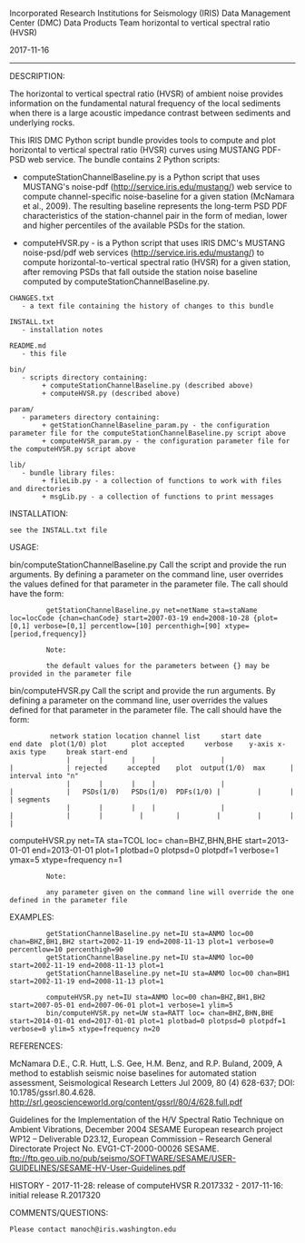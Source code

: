  Incorporated Research Institutions for Seismology (IRIS)
 Data Management Center (DMC)
 Data Products Team
 horizontal to vertical spectral ratio (HVSR)

 2017-11-16

----------------------------------------------------------------------------------------------------------------------------------------

 DESCRIPTION:

 The horizontal to vertical spectral ratio (HVSR) of ambient noise provides information on the fundamental natural frequency of the local sediments when
 there is a large acoustic impedance contrast between sediments and underlying rocks.

 This IRIS DMC Python script bundle provides tools to compute and plot horizontal to vertical spectral ratio (HVSR) curves using MUSTANG PDF-PSD web service.
 The bundle contains 2 Python scripts: 

   - computeStationChannelBaseline.py is a Python script that uses MUSTANG's noise-pdf (http://service.iris.edu/mustang/) web service to 
     compute channel-specific noise-baseline for a given station (McNamara et al., 2009). The resulting baseline represents the long-term PSD PDF 
     characteristics of the station-channel pair in the form of median, lower and higher percentiles of the available PSDs for the station.

   - computeHVSR.py - is a Python script that uses IRIS DMC's MUSTANG noise-psd/pdf web services (http://service.iris.edu/mustang/) to 
     compute horizontal-to-vertical spectral ratio (HVSR) for a given station, after removing PSDs that fall outside the station noise baseline
     computed by computeStationChannelBaseline.py.

    CHANGES.txt
       - a text file containing the history of changes to this bundle

    INSTALL.txt
       - installation notes

    README.md
       - this file

    bin/
       - scripts directory containing:
            + computeStationChannelBaseline.py (described above)
            + computeHVSR.py (described above)
   
    param/
       - parameters directory containing:
            + getStationChannelBaseline_param.py - the configuration parameter file for the computeStationChannelBaseline.py script above
            + computeHVSR_param.py - the configuration parameter file for the computeHVSR.py script above

    lib/
       - bundle library files:
            + fileLib.py - a collection of functions to work with files and directories
            + msgLib.py - a collection of functions to print messages

 INSTALLATION:

    see the INSTALL.txt file


USAGE:
   
   bin/computeStationChannelBaseline.py
       Call the script and provide the run arguments. By defining a parameter on the command line, user overrides the values defined for that parameter in the parameter file. 
       The call should have the form:

             getStationChannelBaseline.py net=netName sta=staName loc=locCode {chan=chanCode} start=2007-03-19 end=2008-10-28 {plot=[0,1] verbose=[0,1] percentlow=[10] percenthigh=[90] xtype=[period,frequency]}
         
             Note:
       
             the default values for the parameters between {} may be provided in the parameter file
 
   bin/computeHVSR.py
       Call the script and provide the run arguments. By defining a parameter on the command line, user overrides the values defined for that parameter in the parameter file.
       The call should have the form:

              network station location channel list     start date       end date  plot(1/0) plot      plot accepted     verbose    y-axis x-axis type     break start-end
                  |       |       |    |                |                 |             | rejected     accepted    plot  output(1/0)  max      |           interval into "n"
                  |       |       |    |                |                 |             |   PSDs(1/0)   PSDs(1/0)  PDFs(1/0) |         |       |              | segments
                  |       |       |    |                |                 |             |       |         |        |         |         |       |              |
   computeHVSR.py net=TA sta=TCOL loc= chan=BHZ,BHN,BHE start=2013-01-01 end=2013-01-01 plot=1 plotbad=0 plotpsd=0 plotpdf=1 verbose=1 ymax=5 xtype=frequency n=1

             Note:

             any parameter given on the command line will override the one defined in the parameter file


EXAMPLES:


             getStationChannelBaseline.py net=IU sta=ANMO loc=00 chan=BHZ,BH1,BH2 start=2002-11-19 end=2008-11-13 plot=1 verbose=0 percentlow=10 percenthigh=90
             getStationChannelBaseline.py net=IU sta=ANMO loc=00 start=2002-11-19 end=2008-11-13 plot=1
             getStationChannelBaseline.py net=IU sta=ANMO loc=00 chan=BH1 start=2002-11-19 end=2008-11-13 plot=1

             computeHVSR.py net=IU sta=ANMO loc=00 chan=BHZ,BH1,BH2 start=2007-05-01 end=2007-06-01 plot=1 verbose=1 ylim=5
             bin/computeHVSR.py net=UW sta=RATT loc= chan=BHZ,BHN,BHE start=2014-01-01 end=2017-01-01 plot=1 plotbad=0 plotpsd=0 plotpdf=1 verbose=0 ylim=5 xtype=frequency n=20

REFERENCES:

McNamara D.E., C.R. Hutt, L.S. Gee, H.M. Benz, and R.P. Buland, 2009, A method to establish seismic noise baselines for automated station assessment, Seismological Research Letters Jul 2009, 80 (4) 628-637; 
DOI: 10.1785/gssrl.80.4.628.  http://srl.geoscienceworld.org/content/gssrl/80/4/628.full.pdf

Guidelines for the Implementation of the H/V Spectral Ratio Technique on Ambient Vibrations, December 2004
SESAME European research project WP12 – Deliverable D23.12, European Commission – Research General Directorate
Project No. EVG1-CT-2000-00026 SESAME.
ftp://ftp.geo.uib.no/pub/seismo/SOFTWARE/SESAME/USER-GUIDELINES/SESAME-HV-User-Guidelines.pdf


 HISTORY
    - 2017-11-28: release of computeHVSR R.2017332
    - 2017-11-16: initial release R.2017320
 
 COMMENTS/QUESTIONS:

    Please contact manoch@iris.washington.edu
